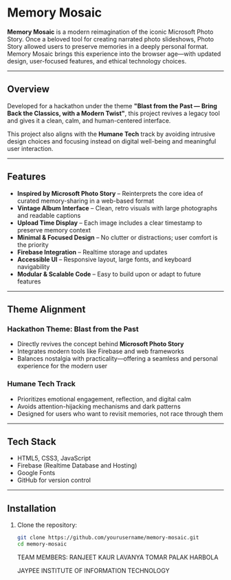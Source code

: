 # Memory Mosaic

**Memory Mosaic** is a modern reimagination of the iconic Microsoft Photo Story. Once a beloved tool for creating narrated photo slideshows, Photo Story allowed users to preserve memories in a deeply personal format. Memory Mosaic brings this experience into the browser age—with updated design, user-focused features, and ethical technology choices.

---

## Overview

Developed for a hackathon under the theme **"Blast from the Past — Bring Back the Classics, with a Modern Twist"**, this project revives a legacy tool and gives it a clean, calm, and human-centered interface.

This project also aligns with the **Humane Tech** track by avoiding intrusive design choices and focusing instead on digital well-being and meaningful user interaction.

---

## Features

- **Inspired by Microsoft Photo Story** – Reinterprets the core idea of curated memory-sharing in a web-based format  
- **Vintage Album Interface** – Clean, retro visuals with large photographs and readable captions  
- **Upload Time Display** – Each image includes a clear timestamp to preserve memory context  
- **Minimal & Focused Design** – No clutter or distractions; user comfort is the priority  
- **Firebase Integration** – Realtime storage and updates  
- **Accessible UI** – Responsive layout, large fonts, and keyboard navigability  
- **Modular & Scalable Code** – Easy to build upon or adapt to future features

---

## Theme Alignment

### Hackathon Theme: Blast from the Past

- Directly revives the concept behind **Microsoft Photo Story**
- Integrates modern tools like Firebase and web frameworks
- Balances nostalgia with practicality—offering a seamless and personal experience for the modern user

### Humane Tech Track

- Prioritizes emotional engagement, reflection, and digital calm
- Avoids attention-hijacking mechanisms and dark patterns
- Designed for users who want to revisit memories, not race through them

---

## Tech Stack

- HTML5, CSS3, JavaScript
- Firebase (Realtime Database and Hosting)
- Google Fonts
- GitHub for version control

---

## Installation

1. Clone the repository:
   ```bash
   git clone https://github.com/yourusername/memory-mosaic.git
   cd memory-mosaic

   ```
   TEAM MEMBERS:
   RANJEET KAUR
   LAVANYA TOMAR
   PALAK HARBOLA

   JAYPEE INSTITUTE OF INFORMATION TECHNOLOGY
